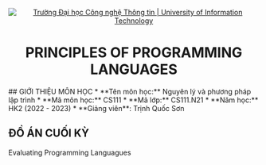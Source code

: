 <!-- Banner -->
<p align="center">
  <a href="https://www.uit.edu.vn/" title="Trường Đại học Công nghệ Thông tin" style="border: none;">
    <img src="https://i.imgur.com/WmMnSRt.png" alt="Trường Đại học Công nghệ Thông tin | University of Information Technology">
  </a>
</p>

<!-- Title -->
<h1 align="center"><b>PRINCIPLES OF PROGRAMMING LANGUAGES</b></h1>
<!-- Main -->
## GIỚI THIỆU MÔN HỌC
* **Tên môn học:** Nguyên lý và phương pháp lập trình
* **Mã môn học:** CS111
* **Mã lớp:** CS111.N21
* **Năm học:** HK2 (2022 - 2023)
* **Giảng viên**: Trịnh Quốc Sơn

## ĐỒ ÁN CUỐI KỲ
Evaluating Programming Languagues
